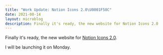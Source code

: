 ```yaml
---
title: "Work Update: Notion Icons 2.0\U0001F58C️"
date: 2021-08-14
layout: microblog
description: Finally it's ready, the new website for Notion Icons 2.0
---
```


Finally it's ready, the new website for [Notion Icons 2.0](/blog/notion-icons-2-0).

I will be launching it on Monday.